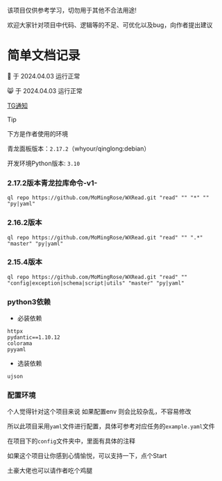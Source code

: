 该项目仅供参考学习，切勿用于其他不合法用途!

欢迎大家针对项目中代码、逻辑等的不足、可优化以及bug，向作者提出建议

# 简单文档记录

🥤 于 2024.04.03 运行正常

😸 于 2024.04.03 运行正常

[TG通知](https://t.me/mmlg_ql)

> [!TIP]
> 下方是作者使用的环境
>
> 青龙面板版本：`2.17.2`（whyour/qinglong:debian）
>
> 开发环境Python版本: `3.10`

### 2.17.2版本青龙拉库命令-v1-

```shell
ql repo https://github.com/MoMingRose/WXRead.git "read" "" "*" "" "py|yaml"
```

### 2.16.2版本

```shell
ql repo https://github.com/MoMingRose/WXRead.git "read" "" ".*" "master" "py|yaml"
```
### 2.15.4版本

```shell
ql repo https://github.com/MoMingRose/WXRead.git "read" "" "config|exception|schema|script|utils" "master" "py|yaml"
```

### python3依赖

- 必装依赖

```text
httpx
pydantic==1.10.12
colorama
pyyaml
```

- 选装依赖

```text
ujson
```


### 配置环境

个人觉得针对这个项目来说 如果配置env 则会比较杂乱，不容易修改

所以此项目采用`yaml`文件进行配置，具体可参考对应任务的`example.yaml`文件

在项目下的`config`文件夹中，里面有具体的注释

如果这个项目让你感到心情愉悦，可以支持一下，点个Start

土豪大佬也可以请作者吃个鸡腿